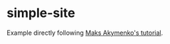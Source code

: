 # simple-site
Example directly following [Maks Akymenko's tutorial](https://css-tricks.com/why-parcel-has-become-my-go-to-bundler-for-development/).
